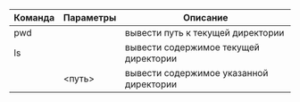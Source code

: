 | Команда | Параметры | Описание |
| ------- | --------- | -------- |
| pwd | | вывести путь к текущей директории  |
| ls  |  | вывести содержимое текущей директории  |
|     | <путь>  | вывести содержимое указанной директории
